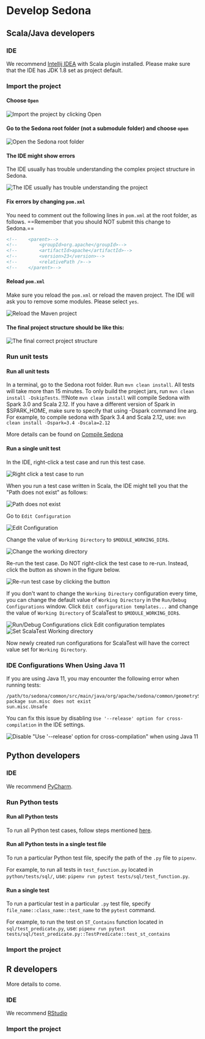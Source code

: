 # Develop Sedona

## Scala/Java developers

### IDE

We recommend [Intellij IDEA](https://www.jetbrains.com/idea/) with Scala plugin installed. Please make sure that the IDE has JDK 1.8 set as project default.

### Import the project

#### Choose `Open`

![Import the project by clicking Open](../image/ide-java-1.png)

#### Go to the Sedona root folder (not a submodule folder) and choose `open`

![Open the Sedona root folder](../image/ide-java-2.png)

#### The IDE might show errors

The IDE usually has trouble understanding the complex project structure in Sedona.

![The IDE usually has trouble understanding the project](../image/ide-java-4.png)

#### Fix errors by changing `pom.xml`

You need to comment out the following lines in `pom.xml` at the root folder, as follows. ==Remember that you should NOT submit this change to Sedona.==

```xml
<!--    <parent>-->
<!--        <groupId>org.apache</groupId>-->
<!--        <artifactId>apache</artifactId>-->
<!--        <version>23</version>-->
<!--        <relativePath />-->
<!--    </parent>-->
```

#### Reload `pom.xml`

Make sure you reload the `pom.xml` or reload the maven project. The IDE will ask you to remove some modules. Please select `yes`.

![Reload the Maven project](../image/ide-java-5.png)

#### The final project structure should be like this:

![The final correct project structure](../image/ide-java-3.png)

### Run unit tests

#### Run all unit tests

In a terminal, go to the Sedona root folder. Run `mvn clean install`. All tests will take more than 15 minutes. To only build the project jars, run `mvn clean install -DskipTests`.
!!!Note
    `mvn clean install` will compile Sedona with Spark 3.0 and Scala 2.12. If you have a different version of Spark in $SPARK_HOME, make sure to specify that using -Dspark command line arg.
    For example, to compile sedona with Spark 3.4 and Scala 2.12, use: `mvn clean install -Dspark=3.4 -Dscala=2.12`

More details can be found on [Compile Sedona](../setup/compile.md)

#### Run a single unit test

In the IDE, right-click a test case and run this test case.

![Right click a test case to run](../image/ide-java-6.png)

When you run a test case written in Scala, the IDE might tell you that the "Path does not exist" as follows:

![Path does not exist](../image/ide-java-7.png)

Go to `Edit Configuration`

![Edit Configuration](../image/ide-java-8.png)

Change the value of `Working Directory` to `$MODULE_WORKING_DIR$`.

![Change the working directory](../image/ide-java-9.png)

Re-run the test case. Do NOT right-click the test case to re-run. Instead, click the button as shown in the figure below.

![Re-run test case by clicking the button](../image/ide-java-10.png)

If you don't want to change the `Working Directory` configuration every time, you can change the default value of `Working Directory`
in the `Run/Debug Configurations` window. Click `Edit configuration templates...` and change the value
of `Working Directory` of ScalaTest to `$MODULE_WORKING_DIR$`.

![Run/Debug Configurations click Edit configuration templates](../image/ide-java-11.png)
![Set ScalaTest Working directory](../image/ide-java-12.png)

Now newly created run configurations for ScalaTest will have the correct value set for `Working Directory`.

### IDE Configurations When Using Java 11

If you are using Java 11, you may encounter the following error when running tests:

```
/path/to/sedona/common/src/main/java/org/apache/sedona/common/geometrySerde/UnsafeGeometryBuffer.java
package sun.misc does not exist
sun.misc.Unsafe
```

You can fix this issue by disabling `Use '--release' option for cross-compilation` in the IDE settings.

![Disable "Use '--release' option for cross-compilation" when using Java 11](../image/ide-java-13.png)

## Python developers

### IDE

We recommend [PyCharm](https://www.jetbrains.com/pycharm/).

### Run Python tests

#### Run all Python tests

To run all Python test cases, follow steps mentioned [here](../setup/compile.md#run-python-test).

#### Run all Python tests in a single test file

To run a particular Python test file, specify the path of the `.py` file to `pipenv`.

For example, to run all tests in `test_function.py` located in `python/tests/sql/`, use: `pipenv run pytest tests/sql/test_function.py`.

#### Run a single test

To run a particular test in a particular `.py` test file, specify `file_name::class_name::test_name` to the `pytest` command.

For example, to run the test on `ST_Contains` function located in `sql/test_predicate.py`, use: `pipenv run pytest tests/sql/test_predicate.py::TestPredicate::test_st_contains`

### Import the project

## R developers

More details to come.

### IDE

We recommend [RStudio](https://posit.co/products/open-source/rstudio/)

### Import the project

